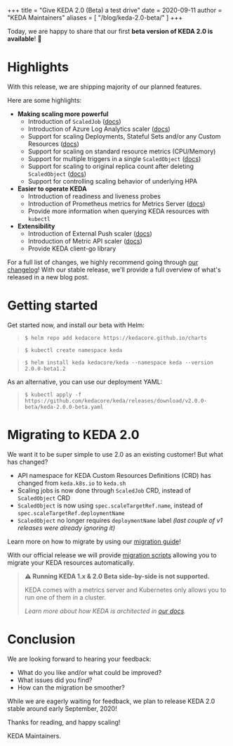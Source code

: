 +++
title = "Give KEDA 2.0 (Beta) a test drive"
date = 2020-09-11
author = "KEDA Maintainers"
aliases = [
    "/blog/keda-2.0-beta/"
]
+++

Today, we are happy to share that our first **beta version of KEDA 2.0 is available**! 🎊

# Highlights

With this release, we are shipping majority of our planned features.

Here are some highlights:

- **Making scaling more powerful**
    - Introduction of `ScaledJob` ([docs](https://keda.sh/docs/2.0/concepts/scaling-jobs/))
    - Introduction of  Azure Log Analytics scaler ([docs](https://keda.sh/docs/2.0/scalers/azure-log-analytics/))
    - Support for scaling Deployments, Stateful Sets and/or any Custom Resources ([docs](https://keda.sh/docs/2.0/concepts/scaling-deployments/))
    - Support for scaling on standard resource metrics (CPU/Memory)
    - Support for multiple triggers in a single `ScaledObject` ([docs](https://keda.sh/docs/2.0/concepts/scaling-deployments/))
    - Support for scaling to original replica count after deleting `ScaledObject` ([docs](https://keda.sh/docs/2.0/concepts/scaling-deployments/))
    - Support for controlling scaling behavior of underlying HPA
- **Easier to operate KEDA**
    - Introduction of readiness and liveness probes
    - Introduction of Prometheus metrics for Metrics Server ([docs](https://keda.sh/docs/2.0/operate/))
    - Provide more information when querying KEDA resources with `kubectl`
- **Extensibility**
    - Introduction of External Push scaler ([docs](https://keda.sh/docs/2.0/scalers/external-push/))
    - Introduction of Metric API scaler ([docs](https://keda.sh/docs/2.0/scalers/metrics-api/))
    - Provide KEDA client-go library

For a full list of changes, we highly recommend going through [our changelog](https://github.com/kedacore/keda/blob/v2/CHANGELOG.md#v200)! With our stable release, we'll provide a full overview of what's released in a new blog post.

# Getting started

Get started now, and install our beta with Helm:

>`$ helm repo add kedacore https://kedacore.github.io/charts`

>`$ kubectl create namespace keda`

>`$ helm install keda kedacore/keda --namespace keda --version 2.0.0-beta1.2`

As an alternative, you can use our deployment YAML:

>`$ kubectl apply -f https://github.com/kedacore/keda/releases/download/v2.0.0-beta/keda-2.0.0-beta.yaml`

# Migrating to KEDA 2.0

We want it to be super simple to use 2.0 as an existing customer! But what has changed?

- API namespace for KEDA Custom Resources Definitions (CRD) has changed from `keda.k8s.io` to `keda.sh`
- Scaling jobs is now done through `ScaledJob` CRD, instead of `ScaledObject` CRD
- `ScaledObject` is now using `spec.scaleTargetRef.name`, instead of `spec.scaleTargetRef.deploymentName`
- `ScaledObject` no longer requires `deploymentName` label _(last couple of v1 releases were already ignoring it)_

Learn more on how to migrate by using our [migration guide](https://keda.sh/docs/2.0/migration/)!

With our official release we will provide [migration scripts](https://github.com/kedacore/keda/issues/946) allowing you to migrate your KEDA resources automatically.

> **⚠ Running KEDA 1.x & 2.0 Beta side-by-side is not supported.**
> 
> KEDA comes with a metrics server and Kubernetes only allows you to run one of them in a cluster.
> 
>*Learn more about how KEDA is architected in [our docs](https://keda.sh/docs/concepts/#keda-architecture).*

# Conclusion

We are looking forward to hearing your feedback:

- What do you like and/or what could be improved?
- What issues did you find?
- How can the migration be smoother?

While we are eagerly waiting for feedback, we plan to release KEDA 2.0 stable around early September, 2020!

Thanks for reading, and happy scaling!

KEDA Maintainers.
